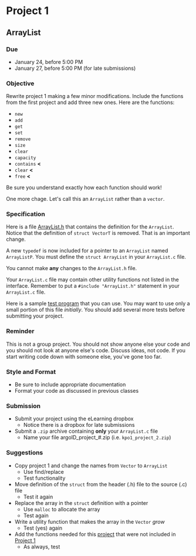 # Project 1

## ArrayList

### Due
* January 24, before 5:00 PM
* January 27, before 5:00 PM (for late submissions)

### Objective
Rewrite project 1 making a few minor modifications. Include the functions from
the first project and add three new ones. Here are the functions:
  * `new`
  * `add`
  * `get`
  * `set`
  * `remove`
  * `size`
  * `clear`
  * `capacity`
  * `contains` **<**
  * `clear` **<**
  * `free` **<**

Be sure you understand exactly how each function should work!

One more chage. Let's call this an `ArrayList` rather than a `vector`.

### Specification
Here is a file [ArrayList.h](ArrayList.h) that contains the definition for the 
`ArrayList`. Notice that the definition of `struct VectorT` is removed. That 
is an important change.

A new `typedef` is now included for a pointer to an `ArrayList` named 
`ArrayListP`. You must define the `struct ArrayList` in your `ArrayList.c` 
file.

You cannot make **any** changes to the `ArrayList.h` file.

Your `ArrayList.c` file may contain other utility functions not listed in the 
interface. Remember to put a `#include "ArrayList.h"` statement in your 
`ArrayList.c` file.

Here is a sample [test program](ArrayListTest.c) that you can use. You may want 
to use only a small portion of this file *initially*. You should add several
more tests before submitting your project.

### Reminder
This is not a group project. You should not show anyone else your code and you 
should not look at anyone else's code. Discuss ideas, not code. If you start
writing code down with someone else, you've gone too far.

### Style and Format
* Be sure to include appropriate documentation
* Format your code as discussed in previous classes

### Submission
* Submit your project using the eLearning dropbox
  * Notice there is a dropbox for late submissions
* Submit a `.zip` archive containing **only** your `ArrayList.c` file
  * Name your file argoID_project_#.zip (i.e. `kpo1_project_2.zip`)

### Suggestions
* Copy project 1 and change the names from `Vector` to `ArrayList`
  * Use find/replace
  * Test functionality
* Move definition of the `struct` from the header (.h) file to the source (.c) file
  * Test it again
* Replace the array in the `struct` definition with a pointer
  * Use `malloc` to allocate the array
  * Test again
* Write a utility function that makes the array in the `Vector` *grow*
  * Test (yes) again
* Add the functions needed for this [project](README.md) that were not 
included in [Project 1](Project1/README.md)
  * As always, test
